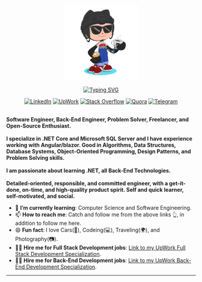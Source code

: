 <div>
    <div align=center>
        <img src="https://raw.githubusercontent.com/AhmedFathyDev/AhmedFathyDev/main/GitHub.png" alt="GitHub Octocat Drinking a Cup of Coffee" height="200">
    </div>
    <div align=center>
   
<a href="https://git.io/typing-svg"><img src="https://readme-typing-svg.herokuapp.com?font=Fira+Code&pause=1000&width=435&lines=Hi+there+I'm+Muhammad+Arsalan+%F0%9F%91%8B+;Microsoft+Dotnet+Developer;Founder+%26+CEO+at+Infetech;Backend+Engineer" alt="Typing SVG" /></a> </div>
    <div align=center>
        <a href="#"><img src="https://img.shields.io/badge/Linkedin-0077b5?style=flat&logo=linkedin" alt="LinkedIn" /></a>
        <a  href="https://www.upwork.com/freelancers/~01b0982428e1b64f00?viewMode=1"><img src="https://img.shields.io/badge/Upwork-494949?style=flat&logo=upwork" alt="UpWork" target="_blank" /></a>
        <a href="#"><img src="https://img.shields.io/badge/Stack Overflow-f48024?style=flat&logo=stackoverflow&logoColor=white" alt="Stack Overflow" /></a>
        <a href="#"><img src="https://img.shields.io/badge/Quora-B92B27?style=flat&logo=quora" alt="Quora" /></a>
        <a href="#"><img src="https://img.shields.io/badge/Telegram-0088cc?style=flat&logo=telegram" alt="Telegram" /></a>
    </div>
    <div align=left>
        <br>
        <p>
            <strong>
                Software Engineer, Back-End Engineer, Problem Solver, Freelancer, and Open-Source Enthusiast.<br><br>
                I specialize in .NET Core and Microsoft SQL Server and I have experience working with Angular/blazor. Good in Algorithms, Data Structures, Database Systems, Object-Oriented Programming, Design Patterns, and Problem Solving skills.<br><br>
                I am passionate about learning .NET, all Back-End Technologies.<br><br>
                Detailed-oriented, responsible, and committed engineer, with a get-it-done, on-time, and high-quality product spirit. Self and quick learner, self-motivated, and social.
            </strong>
        </p>
        <ul>
            <li>🌱 <b>I’m currently learning</b>: Computer Science and Software Engineering.</li>
            <li>📫 <b>How to reach me</b>: Catch and follow me from the above links 👆, in addition to follow me here.</li>
            <li>😄 <b>Fun fact</b>: I love Cars(🚗), Codeing(💻), Traveling(🌍), and Photography(📷).</li>
            <li>👨‍💻 <b>Hire me for Full Stack Development jobs</b>: <a href="#">Link to my UpWork Full Stack Development Specialization</a>.</li>
            <li>👨‍💻 <b>Hire me for Back-End Development jobs</b>: <a href="#">Link to my UpWork Back-End Development Specialization</a>.</li>
        </ul>
    </div>
    
------

